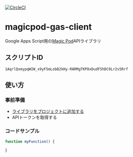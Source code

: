 [![CircleCI](https://circleci.com/gh/andysumi/magicpod-gas-client.svg?style=svg)](https://circleci.com/gh/andysumi/magicpod-gas-client)

# magicpod-gas-client

Google Apps Script用の[Magic Pod](https://magic-pod.com/)APIライブラリ

## スクリプトID

`1AqrlQxmypqWIW_x9yF5mLobB2kHy-RARMgTKP8xDudF5hDC9Lr2v5Rrf`

## 使い方

### 事前準備

- [ライブラリをプロジェクトに追加する](https://developers.google.com/apps-script/guides/libraries)
- APIトークンを取得する

### コードサンプル

```js
function myFunction() {

}
```
